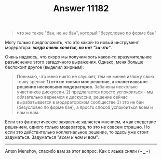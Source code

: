 ﻿---
title: "Answer 11182"
se.owner.user_id: 377637
se.owner.display_name: "Sevastopol&#39;"
se.owner.link: "https://ru.meta.stackoverflow.com/users/377637/sevastopol"
se.answer_id: 11182
se.question_id: 11178
se.post_type: answer
se.is_accepted: False
---
<blockquote>
<p>что же такое &quot;бан, но не бан&quot;, который &quot;безусловно по форме бан&quot;</p>
</blockquote>
<p>Могу только предположить, что это какой-то новый инструмент модератора: <em><strong>когда очень хочется, но нет &quot;за что&quot;</strong></em>.</p>
<p>Очень надеюсь, что скоро мы получим хоть какое-то вразумительное разъяснение этого загадочного выражения. Однако, меня больше беспокоит другое (выделил жирным):</p>
<blockquote>
<p>Понимаю, что меня никто не слушает, тем не менее изложу свою точку
зрения: <strong>1) это не только мое решение, а коллегиальное решение
нескольких модераторов.</strong> Забанены несколько участников дискуссии. 2)
предлагается просто успокоиться - мы обязательно вернемся к дискуссии,
решение сейчас вырабатывается в модераторском сообществе 3) это не бан
(безусловно по форме бан), а просто способ успокоиться всем и нам и
вам.</p>
</blockquote>
<p>Если это фантастическое заявление является мнением, и как следствие решением, одного только модератора, то это не совсем страшно. Но если это действительно коллегиальное решение, то здесь уже стоит задуматься. Задуматься &quot;<em>всем и нам и вам</em>&quot;.</p>
<hr />
<p>Anton Menshov, спасибо вам за этот вопрос. Как с языка сняли (¬‿¬)</p>
